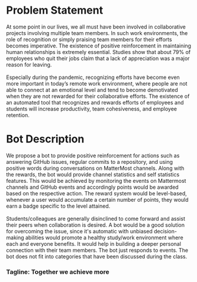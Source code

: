 # Problem Statement

At some point in our lives, we all must have been involved in collaborative projects involving multiple team members. In such work environments, the role of recognition or simply praising team members for their efforts becomes imperative. The existence of positive reinforcement in maintaining human relationships is extremely essential. Studies show that about 79% of employees who quit their jobs claim that a lack of appreciation was a major reason for leaving. 
<br><br> Especially during the pandemic, recognizing efforts have become even more important in today’s remote work environment, where people are not able to connect at an emotional level and tend to become demotivated when they are not rewarded for their collaborative efforts. The existence of an automated tool that recognizes and rewards efforts of employees and students will increase productivity, team cohesiveness, and employee retention.

# Bot Description

We propose a bot to provide positive reinforcement for actions such as answering GitHub issues, regular commits to a repository, and using positive words during conversations on MatterMost channels. Along with the rewards, the bot would provide channel statistics and self statistics features. This would be achieved by monitoring the events on Mattermost channels and GitHub events and accordingly points would be awarded based on the respective action. The reward system would be level-based, whenever a user would accumulate a certain number of points, they would earn a badge specific to the level attained.
<br><br> Students/colleagues are generally disinclined to come forward and assist their peers when collaboration is desired. A bot would be a good solution for overcoming the issue, since it's automatic with unbiased decision-making abilities would promote a healthy study/work environment where each and everyone benefits. It would help in building a deeper personal connection with their team members. The bot just responds to events. The bot does not fit into categories that have been discussed during the class.

### Tagline: Together we achieve more
